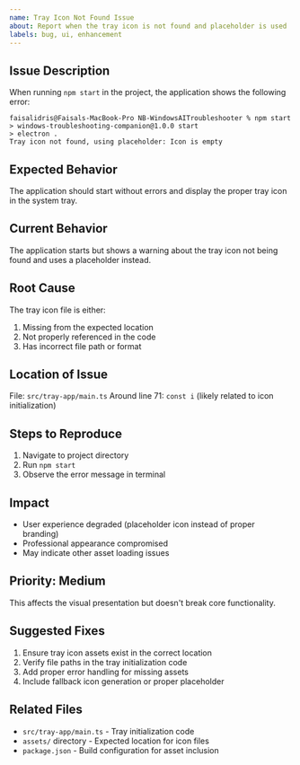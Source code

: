 ```yaml
---
name: Tray Icon Not Found Issue
about: Report when the tray icon is not found and placeholder is used
labels: bug, ui, enhancement
---
```


## Issue Description

When running `npm start` in the project, the application shows the following error:

```
faisalidris@Faisals-MacBook-Pro NB-WindowsAITroubleshooter % npm start
> windows-troubleshooting-companion@1.0.0 start
> electron .
Tray icon not found, using placeholder: Icon is empty
```

## Expected Behavior

The application should start without errors and display the proper tray icon in the system tray.

## Current Behavior

The application starts but shows a warning about the tray icon not being found and uses a placeholder instead.

## Root Cause

The tray icon file is either:
1. Missing from the expected location
2. Not properly referenced in the code
3. Has incorrect file path or format

## Location of Issue

File: `src/tray-app/main.ts`
Around line 71: `const i` (likely related to icon initialization)

## Steps to Reproduce

1. Navigate to project directory
2. Run `npm start`
3. Observe the error message in terminal

## Impact

- User experience degraded (placeholder icon instead of proper branding)
- Professional appearance compromised
- May indicate other asset loading issues

## Priority: Medium

This affects the visual presentation but doesn't break core functionality.

## Suggested Fixes

1. Ensure tray icon assets exist in the correct location
2. Verify file paths in the tray initialization code
3. Add proper error handling for missing assets
4. Include fallback icon generation or proper placeholder

## Related Files
- `src/tray-app/main.ts` - Tray initialization code
- `assets/` directory - Expected location for icon files
- `package.json` - Build configuration for asset inclusion